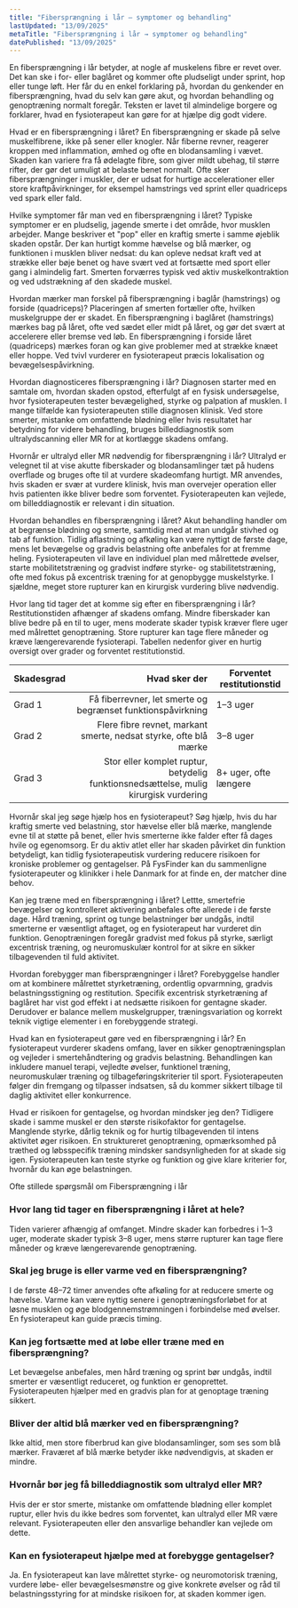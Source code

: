 ```yaml
---
title: "Fibersprængning i lår – symptomer og behandling"
lastUpdated: "13/09/2025"
metaTitle: "Fibersprængning i lår → symptomer og behandling"
datePublished: "13/09/2025"
---
```


En fibersprængning i lår betyder, at nogle af muskelens fibre er revet over. Det kan ske i for- eller baglåret og kommer ofte pludseligt under sprint, hop eller tunge løft. Her får du en enkel forklaring på, hvordan du genkender en fibersprængning, hvad du selv kan gøre akut, og hvordan behandling og genoptræning normalt foregår. Teksten er lavet til almindelige borgere og forklarer, hvad en fysioterapeut kan gøre for at hjælpe dig godt videre.

Hvad er en fibersprængning i låret?
En fibersprængning er skade på selve muskelfibrene, ikke på sener eller knogler. Når fiberne revner, reagerer kroppen med inflammation, ømhed og ofte en blodansamling i vævet. Skaden kan variere fra få ødelagte fibre, som giver mildt ubehag, til større rifter, der gør det umuligt at belaste benet normalt. Ofte sker fibersprængninger i muskler, der er udsat for hurtige accelerationer eller store kraftpåvirkninger, for eksempel hamstrings ved sprint eller quadriceps ved spark eller fald.

Hvilke symptomer får man ved en fibersprængning i låret?
Typiske symptomer er en pludselig, jagende smerte i det område, hvor musklen arbejder. Mange beskriver et "pop" eller en kraftig smerte i samme øjeblik skaden opstår. Der kan hurtigt komme hævelse og blå mærker, og funktionen i musklen bliver nedsat: du kan opleve nedsat kraft ved at strække eller bøje benet og have svært ved at fortsætte med sport eller gang i almindelig fart. Smerten forværres typisk ved aktiv muskelkontraktion og ved udstrækning af den skadede muskel.

Hvordan mærker man forskel på fibersprængning i baglår (hamstrings) og forside (quadriceps)?
Placeringen af smerten fortæller ofte, hvilken muskelgruppe der er skadet. En fibersprængning i baglåret (hamstrings) mærkes bag på låret, ofte ved sædet eller midt på låret, og gør det svært at accelerere eller bremse ved løb. En fibersprængning i forside låret (quadriceps) mærkes foran og kan give problemer med at strække knæet eller hoppe. Ved tvivl vurderer en fysioterapeut præcis lokalisation og bevægelsespåvirkning.

Hvordan diagnosticeres fibersprængning i lår?
Diagnosen starter med en samtale om, hvordan skaden opstod, efterfulgt af en fysisk undersøgelse, hvor fysioterapeuten tester bevægelighed, styrke og palpation af musklen. I mange tilfælde kan fysioterapeuten stille diagnosen klinisk. Ved store smerter, mistanke om omfattende blødning eller hvis resultatet har betydning for videre behandling, bruges billeddiagnostik som ultralydscanning eller MR for at kortlægge skadens omfang.

Hvornår er ultralyd eller MR nødvendig for fibersprængning i lår?
Ultralyd er velegnet til at vise akutte fiberskader og blodansamlinger tæt på hudens overflade og bruges ofte til at vurdere skadeomfang hurtigt. MR anvendes, hvis skaden er svær at vurdere klinisk, hvis man overvejer operation eller hvis patienten ikke bliver bedre som forventet. Fysioterapeuten kan vejlede, om billeddiagnostik er relevant i din situation.

Hvordan behandles en fibersprængning i låret?
Akut behandling handler om at begrænse blødning og smerte, samtidig med at man undgår stivhed og tab af funktion. Tidlig aflastning og afkøling kan være nyttigt de første dage, mens let bevægelse og gradvis belastning ofte anbefales for at fremme heling. Fysioterapeuten vil lave en individuel plan med målrettede øvelser, starte mobilitetstræning og gradvist indføre styrke- og stabilitetstræning, ofte med fokus på excentrisk træning for at genopbygge muskelstyrke. I sjældne, meget store rupturer kan en kirurgisk vurdering blive nødvendig.

Hvor lang tid tager det at komme sig efter en fibersprængning i lår?
Restitutionstiden afhænger af skadens omfang. Mindre fiberskader kan blive bedre på en til to uger, mens moderate skader typisk kræver flere uger med målrettet genoptræning. Store rupturer kan tage flere måneder og kræve længerevarende fysioterapi. Tabellen nedenfor giver en hurtig oversigt over grader og forventet restitutionstid.

| Skadesgrad | Hvad sker der | Forventet restitutionstid |
|---|---:|---|
| Grad 1 | Få fiberrevner, let smerte og begrænset funktionspåvirkning | 1–3 uger |
| Grad 2 | Flere fibre revnet, markant smerte, nedsat styrke, ofte blå mærke | 3–8 uger |
| Grad 3 | Stor eller komplet ruptur, betydelig funktionsnedsættelse, mulig kirurgisk vurdering | 8+ uger, ofte længere |

Hvornår skal jeg søge hjælp hos en fysioterapeut?
Søg hjælp, hvis du har kraftig smerte ved belastning, stor hævelse eller blå mærke, manglende evne til at støtte på benet, eller hvis smerterne ikke falder efter få dages hvile og egenomsorg. Er du aktiv atlet eller har skaden påvirket din funktion betydeligt, kan tidlig fysioterapeutisk vurdering reducere risikoen for kroniske problemer og gentagelser. På FysFinder kan du sammenligne fysioterapeuter og klinikker i hele Danmark for at finde en, der matcher dine behov.

Kan jeg træne med en fibersprængning i låret?
Lettte, smertefrie bevægelser og kontrolleret aktivering anbefales ofte allerede i de første dage. Hård træning, sprint og tunge belastninger bør undgås, indtil smerterne er væsentligt aftaget, og en fysioterapeut har vurderet din funktion. Genoptræningen foregår gradvist med fokus på styrke, særligt excentrisk træning, og neuromuskulær kontrol for at sikre en sikker tilbagevenden til fuld aktivitet.

Hvordan forebygger man fibersprængninger i låret?
Forebyggelse handler om at kombinere målrettet styrketræning, ordentlig opvarmning, gradvis belastningsstigning og restitution. Specifik excentrisk styrketræning af baglåret har vist god effekt i at nedsætte risikoen for gentagne skader. Derudover er balance mellem muskelgrupper, træningsvariation og korrekt teknik vigtige elementer i en forebyggende strategi.

Hvad kan en fysioterapeut gøre ved en fibersprængning i lår?
En fysioterapeut vurderer skadens omfang, laver en sikker genoptræningsplan og vejleder i smertehåndtering og gradvis belastning. Behandlingen kan inkludere manuel terapi, vejledte øvelser, funktionel træning, neuromuskulær træning og tilbageføringskriterier til sport. Fysioterapeuten følger din fremgang og tilpasser indsatsen, så du kommer sikkert tilbage til daglig aktivitet eller konkurrence.

Hvad er risikoen for gentagelse, og hvordan mindsker jeg den?
Tidligere skade i samme muskel er den største risikofaktor for gentagelse. Manglende styrke, dårlig teknik og for hurtig tilbagevenden til intens aktivitet øger risikoen. En struktureret genoptræning, opmærksomhed på træthed og løbsspecifik træning mindsker sandsynligheden for at skade sig igen. Fysioterapeuten kan teste styrke og funktion og give klare kriterier for, hvornår du kan øge belastningen.

Ofte stillede spørgsmål om Fibersprængning i lår

### Hvor lang tid tager en fibersprængning i låret at hele?
Tiden varierer afhængig af omfanget. Mindre skader kan forbedres i 1–3 uger, moderate skader typisk 3–8 uger, mens større rupturer kan tage flere måneder og kræve længerevarende genoptræning.

### Skal jeg bruge is eller varme ved en fibersprængning?
I de første 48–72 timer anvendes ofte afkøling for at reducere smerte og hævelse. Varme kan være nyttig senere i genoptræningsforløbet for at løsne musklen og øge blodgennemstrømningen i forbindelse med øvelser. En fysioterapeut kan guide præcis timing.

### Kan jeg fortsætte med at løbe eller træne med en fibersprængning?
Let bevægelse anbefales, men hård træning og sprint bør undgås, indtil smerter er væsentligt reduceret, og funktion er genoprettet. Fysioterapeuten hjælper med en gradvis plan for at genoptage træning sikkert.

### Bliver der altid blå mærker ved en fibersprængning?
Ikke altid, men store fiberbrud kan give blodansamlinger, som ses som blå mærker. Fraværet af blå mærke betyder ikke nødvendigvis, at skaden er mindre.

### Hvornår bør jeg få billeddiagnostik som ultralyd eller MR?
Hvis der er stor smerte, mistanke om omfattende blødning eller komplet ruptur, eller hvis du ikke bedres som forventet, kan ultralyd eller MR være relevant. Fysioterapeuten eller den ansvarlige behandler kan vejlede om dette.

### Kan en fysioterapeut hjælpe med at forebygge gentagelser?
Ja. En fysioterapeut kan lave målrettet styrke- og neuromotorisk træning, vurdere løbe- eller bevægelsesmønstre og give konkrete øvelser og råd til belastningsstyring for at mindske risikoen for, at skaden kommer igen.